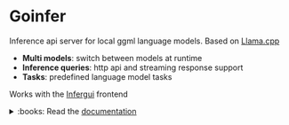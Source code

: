 # Goinfer

Inference api server for local ggml language models. Based on [Llama.cpp](https://github.com/ggerganov/llama.cpp)

- **Multi models**: switch between models at runtime
- **Inference queries**: http api and streaming response support
- **Tasks**: predefined language model tasks

Works with the [Infergui](https://github.com/synw/infergui) frontend

<details>
<summary>:books: Read the <a href="https://synw.github.io/goinfer/">documentation</a></summary>

 - [Get started](https://synw.github.io/goinfer/get_started)
    - [Install](https://synw.github.io/goinfer/get_started/install)
    - [Configure](https://synw.github.io/goinfer/get_started/configure)
    - [Run](https://synw.github.io/goinfer/get_started/run)
 - [Llama api](https://synw.github.io/goinfer/llama_api)
    - [Models state](https://synw.github.io/goinfer/llama_api/models_state)
    - [Load model](https://synw.github.io/goinfer/llama_api/load_model)
    - [Inference](https://synw.github.io/goinfer/llama_api/inference)
    - [Tasks](https://synw.github.io/goinfer/llama_api/tasks)
 - [Openai api](https://synw.github.io/goinfer/openai_api)
    - [Configure](https://synw.github.io/goinfer/openai_api/configure)
    - [Endpoints](https://synw.github.io/goinfer/openai_api/endpoints)

</details>